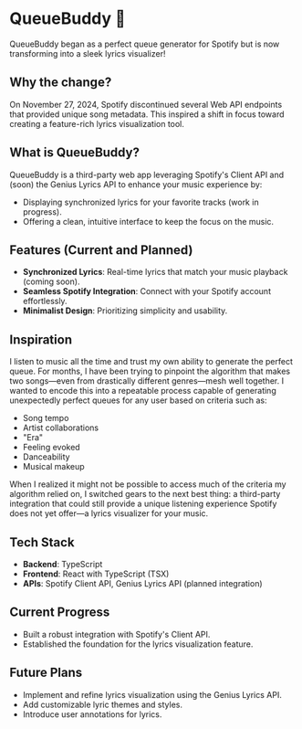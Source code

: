 # QueueBuddy 🎵  
QueueBuddy began as a perfect queue generator for Spotify but is now transforming into a sleek lyrics visualizer!  

## Why the change?  
On November 27, 2024, Spotify discontinued several Web API endpoints that provided unique song metadata. This inspired a shift in focus toward creating a feature-rich lyrics visualization tool.  

## What is QueueBuddy?  
QueueBuddy is a third-party web app leveraging Spotify's Client API and (soon) the Genius Lyrics API to enhance your music experience by:  
- Displaying synchronized lyrics for your favorite tracks (work in progress).  
- Offering a clean, intuitive interface to keep the focus on the music.  

## Features (Current and Planned)  
- **Synchronized Lyrics**: Real-time lyrics that match your music playback (coming soon).  
- **Seamless Spotify Integration**: Connect with your Spotify account effortlessly.  
- **Minimalist Design**: Prioritizing simplicity and usability.  

## Inspiration  
I listen to music all the time and trust my own ability to generate the perfect queue. For months, I have been trying to pinpoint the algorithm that makes two songs—even from drastically different genres—mesh well together. I wanted to encode this into a repeatable process capable of generating unexpectedly perfect queues for any user based on criteria such as:  
- Song tempo  
- Artist collaborations  
- "Era"  
- Feeling evoked  
- Danceability  
- Musical makeup  

When I realized it might not be possible to access much of the criteria my algorithm relied on, I switched gears to the next best thing: a third-party integration that could still provide a unique listening experience Spotify does not yet offer—a lyrics visualizer for your music.  

## Tech Stack  
- **Backend**: TypeScript  
- **Frontend**: React with TypeScript (TSX)  
- **APIs**: Spotify Client API, Genius Lyrics API (planned integration)  

## Current Progress  
- Built a robust integration with Spotify's Client API.  
- Established the foundation for the lyrics visualization feature.  

## Future Plans  
- Implement and refine lyrics visualization using the Genius Lyrics API.  
- Add customizable lyric themes and styles.  
- Introduce user annotations for lyrics.  
